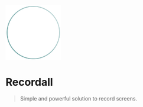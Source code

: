 <img src="screenshots/logo.png" width="150" />

# Recordall

> Simple and powerful solution to record screens.
